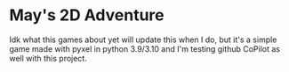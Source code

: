 # May's 2D Adventure
Idk what this games about yet will update this when I do, but it's a simple game made with pyxel in python 3.9/3.10 and I'm testing github CoPilot as well with this project.
